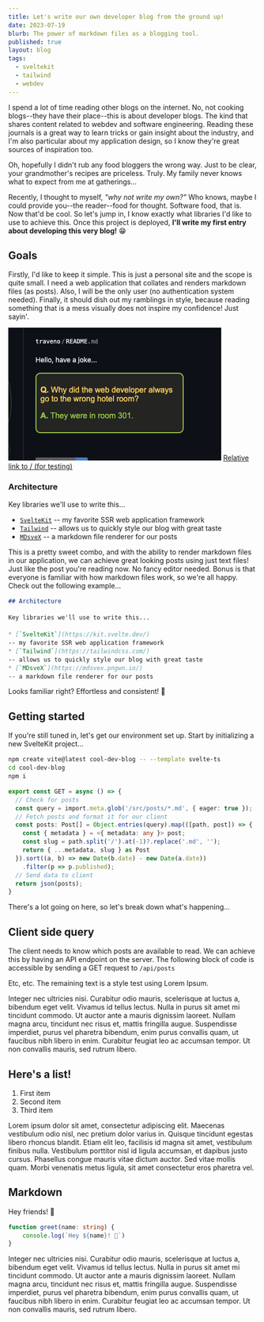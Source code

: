 ```yaml
---
title: Let's write our own developer blog from the ground up!
date: 2023-07-19
blurb: The power of markdown files as a blogging tool.
published: true 
layout: blog
tags:
  - sveltekit
  - tailwind
  - webdev
---
```

<script>
  import Window from '/src/lib/widgets/Window.svelte';
</script>

I spend a lot of time reading other blogs on the internet. No, not cooking blogs--they have their place--this is
about developer blogs. The kind that shares content related to webdev and software engineering. Reading these journals
is a great way to learn tricks or gain insight about the industry, and I'm also particular about
my application design, so I know they're great sources of inspiration too.

Oh, hopefully I didn't rub any food bloggers the wrong way. Just to be clear, your 
grandmother's recipes are priceless. Truly. My family never knows what to expect from me at gatherings... 

Recently, I thought to myself, *"why not write my own?"* Who knows, maybe I could provide you--the reader--food for thought. Software food, that is.
Now that'd be cool. So let's jump in, I know exactly what libraries I'd like to use to achieve this. 
Once this project is deployed, **I'll write my first entry about developing this very blog!** :grin:

## Goals

Firstly, I'd like to keep it simple. This is just a personal site and the scope is quite small. I need a web application
that collates and renders markdown files (as posts). Also, I will be the only user (no authentication system needed). 
Finally, it should dish out my ramblings in style, because
reading something that is a mess visually does not inspire my confidence! Just sayin'.

![Avatar](./assets/test.png)
[Relative link to / (for testing)](/)

### Architecture

Key libraries we'll use to write this...

* [`SvelteKit`](https://kit.svelte.dev/)
-- my favorite SSR web application framework
* [`Tailwind`](https://tailwindcss.com/) 
-- allows us to quickly style our blog with great taste
* [`MDsveX`](https://mdsvex.pngwn.io/)
-- a markdown file renderer for our posts

This is a pretty sweet combo, and with the ability to render markdown files in our application, we can achieve
great looking posts using just text files! Just like the post you're reading now. No fancy editor needed. Bonus is that everyone is
familiar with how markdown files work, so we're all happy. Check out the following example...

<Window name="my_blog_post.md">

```md
## Architecture

Key libraries we'll use to write this...

* [`SvelteKit`](https://kit.svelte.dev/)
-- my favorite SSR web application framework
* [`Tailwind`](https://tailwindcss.com/)
-- allows us to quickly style our blog with great taste
* [`MDsveX`](https://mdsvex.pngwn.io/)
-- a markdown file renderer for our posts
```

</Window>

Looks familiar right? Effortless and consistent! :clap:

## Getting started

If you're still tuned in, let's get our environment set up. Start by initializing a new SvelteKit project...

<Window name="Terminal">

```bash
npm create vite@latest cool-dev-blog -- --template svelte-ts
cd cool-dev-blog
npm i
```

</Window>

<Window name="src/routes/api/posts/+server.ts">

```ts
export const GET = async () => {
  // Check for posts
  const query = import.meta.glob('/src/posts/*.md', { eager: true });
  // Fetch posts and format it for our client
  const posts: Post[] = Object.entries(query).map(([path, post]) => {
    const { metadata } = <{ metadata: any }> post;
    const slug = path.split('/').at(-1)?.replace('.md', '');
    return { ...metadata, slug } as Post
  }).sort((a, b) => new Date(b.date) - new Date(a.date))
    .filter(p => p.published);
  // Send data to client
  return json(posts);
}
```

</Window>

There's a lot going on here, so let's break down what's happening...

## Client side query

The client needs to know which posts are available to read. We can achieve this by having an API endpoint on the server.
The following block of code is accessible by sending a GET request to ` /api/posts `

Etc, etc. The remaining text is a style test using Lorem Ipsum.

Integer nec ultricies nisi. Curabitur odio mauris, scelerisque at luctus a, bibendum eget velit. Vivamus id tellus lectus. Nulla in purus sit amet mi tincidunt commodo. Ut auctor ante a mauris dignissim laoreet. Nullam magna arcu, tincidunt nec risus et, mattis fringilla augue. Suspendisse imperdiet, purus vel pharetra bibendum, enim purus convallis quam, ut faucibus nibh libero in enim. Curabitur feugiat leo ac accumsan tempor. Ut non convallis mauris, sed rutrum libero.

## Here's a list!

1. First item
2. Second item
3. Third item

Lorem ipsum dolor sit amet, consectetur adipiscing elit. Maecenas vestibulum odio nisl, nec pretium dolor varius in. Quisque tincidunt egestas libero rhoncus blandit. Etiam elit leo, facilisis id magna sit amet, vestibulum finibus nulla. Vestibulum porttitor nisl id ligula accumsan, et dapibus justo cursus. Phasellus congue mauris vitae dictum auctor. Sed vitae mollis quam. Morbi venenatis metus ligula, sit amet consectetur eros pharetra vel.

## Markdown

Hey friends! 👋

```ts
function greet(name: string) {
	console.log(`Hey ${name}! 👋`)
}
```

Integer nec ultricies nisi. Curabitur odio mauris, scelerisque at luctus a, bibendum eget velit. Vivamus id tellus lectus. Nulla in purus sit amet mi tincidunt commodo. Ut auctor ante a mauris dignissim laoreet. Nullam magna arcu, tincidunt nec risus et, mattis fringilla augue. Suspendisse imperdiet, purus vel pharetra bibendum, enim purus convallis quam, ut faucibus nibh libero in enim. Curabitur feugiat leo ac accumsan tempor. Ut non convallis mauris, sed rutrum libero.